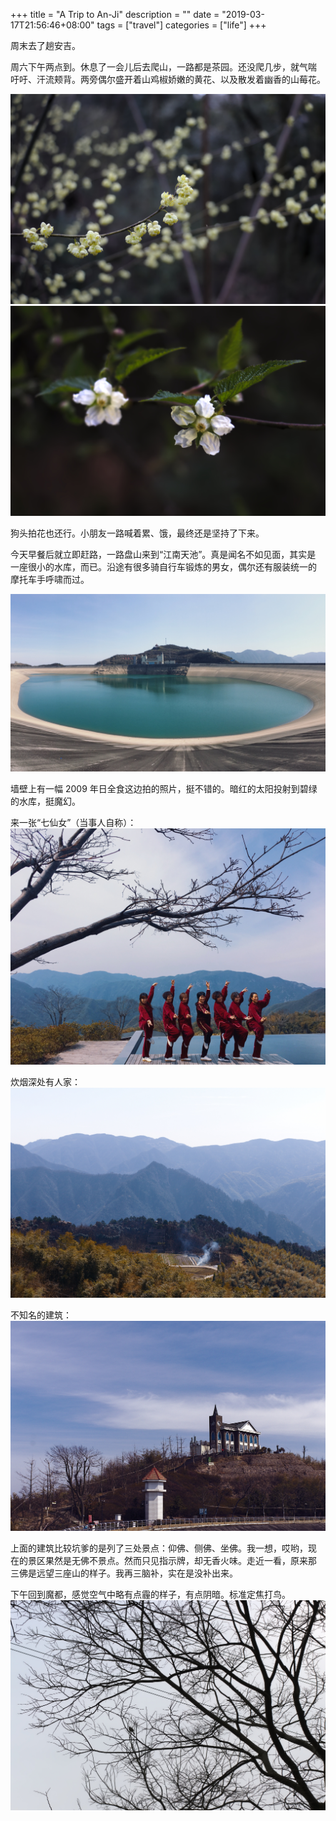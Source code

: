 +++
title = "A Trip to An-Ji"
description = ""
date = "2019-03-17T21:56:46+08:00"
tags = ["travel"]
categories = ["life"]
+++

周末去了趟安吉。

周六下午两点到。休息了一会儿后去爬山，一路都是茶园。还没爬几步，就气喘
吁吁、汗流颊背。两旁偶尔盛开着山鸡椒娇嫩的黄花、以及散发着幽香的山莓花。

![山鸡椒](/media/IMG_0220.jpg)
![山梅花](/media/IMG_0231.jpg)

狗头拍花也还行。小朋友一路喊着累、饿，最终还是坚持了下来。

今天早餐后就立即赶路，一路盘山来到“江南天池”。真是闻名不如见面，其实是
一座很小的水库，而已。沿途有很多骑自行车锻炼的男女，偶尔还有服装统一的
摩托车手呼啸而过。

![江南天池](/media/IMG_0266.jpg)

墙壁上有一幅 2009 年日全食这边拍的照片，挺不错的。暗红的太阳投射到碧绿
的水库，挺魔幻。

来一张“七仙女”（当事人自称）：
![七仙女](/media/IMG_0287.jpg)

炊烟深处有人家：
![炊烟](/media/IMG_0305.jpg)

不知名的建筑：
![建筑](/media/IMG_0351.jpg)

上面的建筑比较坑爹的是列了三处景点：仰佛、侧佛、坐佛。我一想，哎哟，现
在的景区果然是无佛不景点。然而只见指示牌，却无香火味。走近一看，原来那
三佛是远望三座山的样子。我再三脑补，实在是没补出来。

下午回到魔都，感觉空气中略有点霾的样子，有点阴暗。标准定焦打鸟。
![鸟](/media/IMG_0382.jpg)
